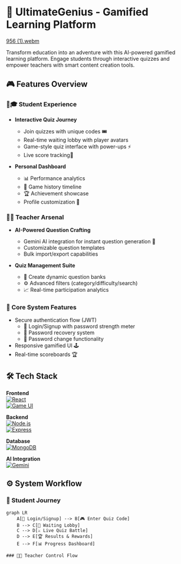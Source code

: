 # 🚀 UltimateGenius - Gamified Learning Platform

[956 (1).webm](https://github.com/user-attachments/assets/4e9a818b-7b84-4a9b-8515-40e8aab537be)

Transform education into an adventure with this AI-powered gamified learning platform. Engage students through interactive quizzes and empower teachers with smart content creation tools.

## 🎮 Features Overview

### 👨🎓 **Student Experience**
- **Interactive Quiz Journey**
  - Join quizzes with unique codes 🎟️
  - Real-time waiting lobby with player avatars
  - Game-style quiz interface with power-ups ⚡
  - Live score tracking🏅

- **Personal Dashboard**
  - 📊 Performance analytics
  - 📅 Game history timeline
  - 🏆 Achievement showcase
  - Profile customization 🎨

### 👩🏫 **Teacher Arsenal**
- **AI-Powered Question Crafting**
  - Gemini AI integration for instant question generation 🤖
  - Customizable question templates
  - Bulk import/export capabilities

- **Quiz Management Suite**
  - 🧩 Create dynamic question banks
  - ⚙️ Advanced filters (category/difficulty/search)
  - 📈 Real-time participation analytics

### 🔐 Core System Features
- Secure authentication flow (JWT)
  - 🔑 Login/Signup with password strength meter
  - 📧 Password recovery system
  - 🔄 Password change functionality
- Responsive gamified UI 🕹️
- Real-time scoreboards 🏆

## 🛠️ Tech Stack

**Frontend**  
[![React](https://img.shields.io/badge/React-61DAFB?logo=react&logoColor=black)](https://reactjs.org/)  
[![Game UI](https://img.shields.io/badge/Phaser-FC3E44?logo=phaser.js&logoColor=white)](https://phaser.io/)

**Backend**  
[![Node.js](https://img.shields.io/badge/Node.js-339933?logo=nodedotjs)](https://nodejs.org/)  
[![Express](https://img.shields.io/badge/Express-000000?logo=express)](https://expressjs.com/)

**Database**  
[![MongoDB](https://img.shields.io/badge/MongoDB-47A248?logo=mongodb)](https://www.mongodb.com/)

**AI Integration**  
[![Gemini](https://img.shields.io/badge/Gemini_AI-4285F4?logo=google)](https://ai.google.dev/)

## ⚙️ System Workflow

### 🎒 Student Journey

```mermaid
graph LR
    A[🔑 Login/Signup] --> B[🎮 Enter Quiz Code]
    B --> C[👥 Waiting Lobby]
    C --> D[⚔️ Live Quiz Battle]
    D --> E[🏆 Results & Rewards]
    E --> F[📊 Progress Dashboard]

### 👩🏫 Teacher Control Flow

